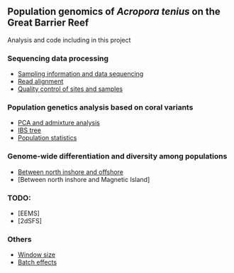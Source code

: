 ## Population genomics of *Acropora tenius* on the Great Barrier Reef

Analysis and code including in this project

### Sequencing data processing
- [Sampling information and data sequencing](00.sample_sequencing_info.md)
- [Read alignment](01.read_alignment.md)
- [Quality control of sites and samples](02.quality_control.md)

### Population genetics analysis based on coral variants

- [PCA and admixture analysis](04.population_structure.md)
- [IBS tree](05.IBS-tree.md)
- [Population statistics](06.genetic_statistics.md)

### Genome-wide differentiation and diversity among populations

- [Between north inshore and offshore](08.selective_sweep_inshore_offshore.md)
- [Between north inshore and Magnetic Island]


### TODO:
- [EEMS]
- [2dSFS]

### Others

- [Window size](0x.window_size.md)
- [Batch effects](0x.Batch_effects.md)
